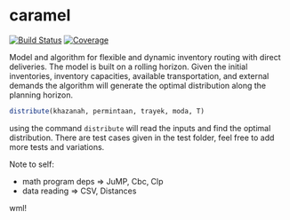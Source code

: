 # caramel

[![Build Status](https://ci.appveyor.com/api/projects/status/github/kreikrei/caramel.jl?svg=true)](https://ci.appveyor.com/project/kreikrei/caramel-jl)
[![Coverage](https://codecov.io/gh/kreikrei/caramel.jl/branch/master/graph/badge.svg)](https://codecov.io/gh/kreikrei/caramel.jl)

Model and algorithm for flexible and dynamic inventory routing with direct deliveries. The model is built on a rolling horizon. Given the initial inventories, inventory capacities, available transportation, and external demands the algorithm will generate the optimal distribution along the planning horizon.

```julia
distribute(khazanah, permintaan, trayek, moda, T)
```

using the command `distribute` will read the inputs and find the optimal distribution. There are test cases given in the test folder, feel free to add more tests and variations.

Note to self:
- math program deps => JuMP, Cbc, Clp
- data reading => CSV, Distances

wml!
